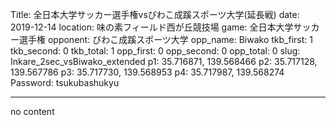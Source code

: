 Title: 全日本大学サッカー選手権vsびわこ成蹊スポーツ大学(延長戦)
date: 2019-12-14
location: 味の素フィールド西が丘競技場
game: 全日本大学サッカー選手権
opponent: びわこ成蹊スポーツ大学
opp_name: Biwako
tkb_first: 1
tkb_second: 0
tkb_total: 1
opp_first: 0
opp_second: 0
opp_total: 0
slug: Inkare_2sec_vsBiwako_extended
p1: 35.716871, 139.568466
p2: 35.717128, 139.567786
p3: 35.717730, 139.568953
p4: 35.717987, 139.568274
Password: tsukubashukyu



---
no content
